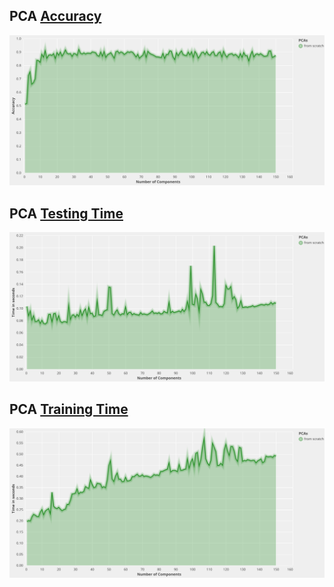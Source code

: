 ## PCA <ins>Accuracy</ins>
![](img/FinalBenchmarking/accuracy.svg)
## PCA <ins>Testing Time</ins>
![](img/FinalBenchmarking/testing_time.svg)
## PCA <ins>Training Time</ins>
![](img/FinalBenchmarking/training_time.svg)
